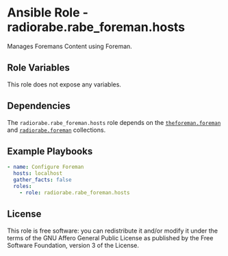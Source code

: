 # Ansible Role - radiorabe.rabe_foreman.hosts

Manages Foremans Content using Foreman.

## Role Variables

This role does not expose any variables.

## Dependencies

The `radiorabe.rabe_foreman.hosts` role depends on the [`theforeman.foreman`](https://galaxy.ansible.com/theforeman/foreman) and [`radiorabe.foreman`](https://galaxy.ansible.com/radiorabe/foreman) collections.

## Example Playbooks

```yaml
- name: Configure Foreman
  hosts: localhost
  gather_facts: false
  roles:
    - role: radiorabe.rabe_foreman.hosts
```

## License

This role is free software: you can redistribute it and/or modify it under the terms of the GNU Affero General Public License as published by the Free Software Foundation, version 3 of the License.
